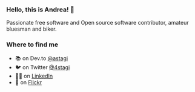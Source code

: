 ### Hello, this is Andrea! 👋

Passionate free software and Open source software contributor, amateur bluesman and biker.

### Where to find me

- 📚 on Dev.to [@astagi](https://dev.to/astagi)
- 🐦 on Twitter [@4stagi](https://twitter.com/4stagi)
- 👨‍💼 on [LinkedIn](https://www.linkedin.com/in/andreastagi/)
- 📸 on [Flickr](https://www.flickr.com/people/195922194@N04/)
